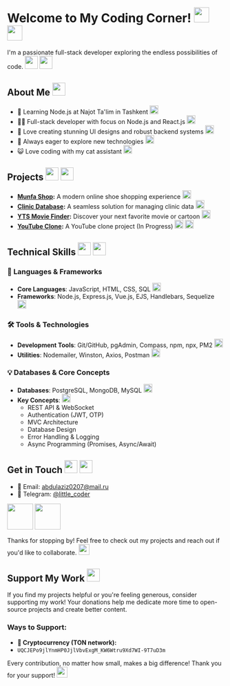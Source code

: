 # Welcome to My Coding Corner! <img src="https://media.giphy.com/media/v1.Y2lkPTc5MGI3NjExcDEyZWR1MmN0NmFtZnBqbWxvNmVyOGJxbWxwdnJyZmxlcmJyNXd6eiZlcD12MV9pbnRlcm5hbF9naWZfYnlfaWQmY3Q9cw/3oKIPnAiaMCws8nOsE/giphy.gif" width="35"> <img src="https://media.giphy.com/media/v1.Y2lkPTc5MGI3NjExcDEyZWR1MmN0NmFtZnBqbWxvNmVyOGJxbWxwdnJyZmxlcmJyNXd6eiZlcD12MV9pbnRlcm5hbF9naWZfYnlfaWQmY3Q9cw/JIX9t2j0ZTN9S/giphy.gif" width="35">

I'm a passionate full-stack developer exploring the endless possibilities of code. <img src="https://media.giphy.com/media/WUlplcMpOCEmTGBtBW/giphy.gif" width="30"> <img src="https://media.giphy.com/media/v1.Y2lkPTc5MGI3NjExcDEyZWR1MmN0NmFtZnBqbWxvNmVyOGJxbWxwdnJyZmxlcmJyNXd6eiZlcD12MV9pbnRlcm5hbF9naWZfYnlfaWQmY3Q9cw/GeimqsH0TLDt4tScGw/giphy.gif" width="30">

## About Me <img src="https://media.giphy.com/media/v1.Y2lkPTc5MGI3NjExcDEyZWR1MmN0NmFtZnBqbWxvNmVyOGJxbWxwdnJyZmxlcmJyNXd6eiZlcD12MV9pbnRlcm5hbF9naWZfYnlfaWQmY3Q9cw/VgCDAzcKvsR6OM0uWg/giphy.gif" width="30">

- 🌱 Learning Node.js at Najot Ta'lim in Tashkent <img src="https://media.giphy.com/media/v1.Y2lkPTc5MGI3NjExcDEyZWR1MmN0NmFtZnBqbWxvNmVyOGJxbWxwdnJyZmxlcmJyNXd6eiZlcD12MV9pbnRlcm5hbF9naWZfYnlfaWQmY3Q9cw/ln7z2eWriiQAllfVcn/giphy.gif" width="20">
- 👨‍💻 Full-stack developer with focus on Node.js and React.js <img src="https://media.giphy.com/media/v1.Y2lkPTc5MGI3NjExcDEyZWR1MmN0NmFtZnBqbWxvNmVyOGJxbWxwdnJyZmxlcmJyNXd6eiZlcD12MV9pbnRlcm5hbF9naWZfYnlfaWQmY3Q9cw/eNAsjO55tPbgaor7ma/giphy.gif" width="20">
- 🐍 Love creating stunning UI designs and robust backend systems <img src="https://media.giphy.com/media/v1.Y2lkPTc5MGI3NjExcDEyZWR1MmN0NmFtZnBqbWxvNmVyOGJxbWxwdnJyZmxlcmJyNXd6eiZlcD12MV9pbnRlcm5hbF9naWZfYnlfaWQmY3Q9cw/fsEaZldNC8A1PJ3mwp/giphy.gif" width="20">
- 🚀 Always eager to explore new technologies <img src="https://media.giphy.com/media/v1.Y2lkPTc5MGI3NjExcDEyZWR1MmN0NmFtZnBqbWxvNmVyOGJxbWxwdnJyZmxlcmJyNXd6eiZlcD12MV9pbnRlcm5hbF9naWZfYnlfaWQmY3Q9cw/juua9i2c2fA0AIp2iq/giphy.gif" width="20">
- 😺 Love coding with my cat assistant <img src="https://media.giphy.com/media/v1.Y2lkPTc5MGI3NjExcDEyZWR1MmN0NmFtZnBqbWxvNmVyOGJxbWxwdnJyZmxlcmJyNXd6eiZlcD12MV9pbnRlcm5hbF9naWZfYnlfaWQmY3Q9cw/H1dxi6xdh4NGQCZSvz/giphy.gif" width="20">

## Projects <img src="https://media.giphy.com/media/v1.Y2lkPTc5MGI3NjExcDEyZWR1MmN0NmFtZnBqbWxvNmVyOGJxbWxwdnJyZmxlcmJyNXd6eiZlcD12MV9pbnRlcm5hbF9naWZfYnlfaWQmY3Q9cw/du3J3cXyzhj75IOgvA/giphy.gif" width="30"> <img src="https://media.giphy.com/media/v1.Y2lkPTc5MGI3NjExcDEyZWR1MmN0NmFtZnBqbWxvNmVyOGJxbWxwdnJyZmxlcmJyNXd6eiZlcD12MV9pbnRlcm5hbF9naWZfYnlfaWQmY3Q9cw/LEe5yo2E9Fi3FmuEPK/giphy.gif" width="30">

- **[Munfa Shop](https://munfa.uz):** A modern online shoe shopping experience <img src="https://media.giphy.com/media/v1.Y2lkPTc5MGI3NjExcDEyZWR1MmN0NmFtZnBqbWxvNmVyOGJxbWxwdnJyZmxlcmJyNXd6eiZlcD12MV9pbnRlcm5hbF9naWZfYnlfaWQmY3Q9cw/3oEjHWpiVIOGXT5l9m/giphy.gif" width="20">
- **[Clinic Database](https://dafna.netlify.app/):** A seamless solution for managing clinic data <img src="https://media.giphy.com/media/v1.Y2lkPTc5MGI3NjExcDEyZWR1MmN0NmFtZnBqbWxvNmVyOGJxbWxwdnJyZmxlcmJyNXd6eiZlcD12MV9pbnRlcm5hbF9naWZfYnlfaWQmY3Q9cw/YnkMcHgNIMW4Yfmjxr/giphy.gif" width="20">
- **[YTS Movie Finder](https://ytsmoviefinder.netlify.app/):** Discover your next favorite movie or cartoon <img src="https://media.giphy.com/media/v1.Y2lkPTc5MGI3NjExcDEyZWR1MmN0NmFtZnBqbWxvNmVyOGJxbWxwdnJyZmxlcmJyNXd6eiZlcD12MV9pbnRlcm5hbF9naWZfYnlfaWQmY3Q9cw/UQsHPXWF2bhnwO7m0S/giphy.gif" width="20">
- **[YouTube Clone](https://yutubclon.netlify.app/):** A YouTube clone project (In Progress) <img src="https://media.giphy.com/media/v1.Y2lkPTc5MGI3NjExcDEyZWR1MmN0NmFtZnBqbWxvNmVyOGJxbWxwdnJyZmxlcmJyNXd6eiZlcD12MV9pbnRlcm5hbF9naWZfYnlfaWQmY3Q9cw/lRLzrbhmh5pFf4jOga/giphy.gif" width="20"> <img src="https://media.giphy.com/media/v1.Y2lkPTc5MGI3NjExcDEyZWR1MmN0NmFtZnBqbWxvNmVyOGJxbWxwdnJyZmxlcmJyNXd6eiZlcD12MV9pbnRlcm5hbF9naWZfYnlfaWQmY3Q9cw/ZCN6F3FAkwsyj9n4fE/giphy.gif" width="20">

## Technical Skills <img src="https://media.giphy.com/media/v1.Y2lkPTc5MGI3NjExcDEyZWR1MmN0NmFtZnBqbWxvNmVyOGJxbWxwdnJyZmxlcmJyNXd6eiZlcD12MV9pbnRlcm5hbF9naWZfYnlfaWQmY3Q9cw/jSKBmKkvo2dPQQtsR1/giphy.gif" width="30"> <img src="https://media.giphy.com/media/v1.Y2lkPTc5MGI3NjExcDEyZWR1MmN0NmFtZnBqbWxvNmVyOGJxbWxwdnJyZmxlcmJyNXd6eiZlcD12MV9pbnRlcm5hbF9naWZfYnlfaWQmY3Q9cw/Dh5q0sShxgp13DwrvG/giphy.gif" width="30">

### 🎯 Languages & Frameworks

- **Core Languages**: JavaScript, HTML, CSS, SQL <img src="https://media.giphy.com/media/v1.Y2lkPTc5MGI3NjExcDEyZWR1MmN0NmFtZnBqbWxvNmVyOGJxbWxwdnJyZmxlcmJyNXd6eiZlcD12MV9pbnRlcm5hbF9naWZfYnlfaWQmY3Q9cw/KzJkzjggfGN5Py6nkT/giphy.gif" width="20">
- **Frameworks**: Node.js, Express.js, Vue.js, EJS, Handlebars, Sequelize <img src="https://media.giphy.com/media/v1.Y2lkPTc5MGI3NjExcDEyZWR1MmN0NmFtZnBqbWxvNmVyOGJxbWxwdnJyZmxlcmJyNXd6eiZlcD12MV9pbnRlcm5hbF9naWZfYnlfaWQmY3Q9cw/kdFc8fJCQWBxlxQhXu/giphy.gif" width="20">

### 🛠️ Tools & Technologies

- **Development Tools**: Git/GitHub, pgAdmin, Compass, npm, npx, PM2 <img src="https://media.giphy.com/media/v1.Y2lkPTc5MGI3NjExcDEyZWR1MmN0NmFtZnBqbWxvNmVyOGJxbWxwdnJyZmxlcmJyNXd6eiZlcD12MV9pbnRlcm5hbF9naWZfYnlfaWQmY3Q9cw/IdyAQJVN2kVPNUrojM/giphy.gif" width="20">
- **Utilities**: Nodemailer, Winston, Axios, Postman <img src="https://media.giphy.com/media/v1.Y2lkPTc5MGI3NjExcDEyZWR1MmN0NmFtZnBqbWxvNmVyOGJxbWxwdnJyZmxlcmJyNXd6eiZlcD12MV9pbnRlcm5hbF9naWZfYnlfaWQmY3Q9cw/Y4ak9Ki2GZCbJxAnJD/giphy.gif" width="20">

### 💡 Databases & Core Concepts

- **Databases**: PostgreSQL, MongoDB, MySQL <img src="https://media.giphy.com/media/v1.Y2lkPTc5MGI3NjExcDEyZWR1MmN0NmFtZnBqbWxvNmVyOGJxbWxwdnJyZmxlcmJyNXd6eiZlcD12MV9pbnRlcm5hbF9naWZfYnlfaWQmY3Q9cw/EK5nB6wQKKN86j7GWx/giphy.gif" width="20">
- **Key Concepts**: <img src="https://media.giphy.com/media/v1.Y2lkPTc5MGI3NjExcDEyZWR1MmN0NmFtZnBqbWxvNmVyOGJxbWxwdnJyZmxlcmJyNXd6eiZlcD12MV9pbnRlcm5hbF9naWZfYnlfaWQmY3Q9cw/hUEnpmgX9LWnrVj6Yk/giphy.gif" width="20">
  - REST API & WebSocket
  - Authentication (JWT, OTP)
  - MVC Architecture
  - Database Design
  - Error Handling & Logging
  - Async Programming (Promises, Async/Await)

## Get in Touch <img src="https://media.giphy.com/media/v1.Y2lkPTc5MGI3NjExcDEyZWR1MmN0NmFtZnBqbWxvNmVyOGJxbWxwdnJyZmxlcmJyNXd6eiZlcD12MV9pbnRlcm5hbF9naWZfYnlfaWQmY3Q9cw/QssGEmpkyEOhBCb7e1/giphy.gif" width="30"> <img src="https://media.giphy.com/media/v1.Y2lkPTc5MGI3NjExcDEyZWR1MmN0NmFtZnBqbWxvNmVyOGJxbWxwdnJyZmxlcmJyNXd6eiZlcD12MV9pbnRlcm5hbF9naWZfYnlfaWQmY3Q9cw/ZcdZ7ldgeIhfesqA6E/giphy.gif" width="30">

- 📧 Email: abdulaziz0207@mail.ru
- 💼 Telegram: [@little_coder](https://little_coder.t.me)

<img src="https://media.giphy.com/media/v1.Y2lkPTc5MGI3NjExcDEyZWR1MmN0NmFtZnBqbWxvNmVyOGJxbWxwdnJyZmxlcmJyNXd6eiZlcD12MV9pbnRlcm5hbF9naWZfYnlfaWQmY3Q9cw/LnQjpWaON8nhr21vNW/giphy.gif" width="60"> <img src="https://media.giphy.com/media/v1.Y2lkPTc5MGI3NjExcDEyZWR1MmN0NmFtZnBqbWxvNmVyOGJxbWxwdnJyZmxlcmJyNXd6eiZlcD12MV9pbnRlcm5hbF9naWZfYnlfaWQmY3Q9cw/UVZ1M8bVwmaXVWe0Qb/giphy.gif" width="60">

Thanks for stopping by! Feel free to check out my projects and reach out if you'd like to collaborate. <img src="https://media.giphy.com/media/v1.Y2lkPTc5MGI3NjExcDEyZWR1MmN0NmFtZnBqbWxvNmVyOGJxbWxwdnJyZmxlcmJyNXd6eiZlcD12MV9pbnRlcm5hbF9naWZfYnlfaWQmY3Q9cw/MCookNQ3HCqiastAuI/giphy.gif" width="25">

## Support My Work <img src="https://media.giphy.com/media/v1.Y2lkPTc5MGI3NjExcDEyZWR1MmN0NmFtZnBqbWxvNmVyOGJxbWxwdnJyZmxlcmJyNXd6eiZlcD12MV9pbnRlcm5hbF9naWZfYnlfaWQmY3Q9cw/LmgHHxtKgDsYrVsEOw/giphy.gif" width="30">

If you find my projects helpful or you're feeling generous, consider supporting my work! Your donations help me dedicate more time to open-source projects and create better content.

### Ways to Support:
- **💎 Cryptocurrency (TON network):**
- `UQCJEPo9jlYnmHP0JjlVbvExgM_KW6Wtru9Xd7WI-9T7uD3m`

Every contribution, no matter how small, makes a big difference! Thank you for your support! <img src="https://media.giphy.com/media/v1.Y2lkPTc5MGI3NjExcDEyZWR1MmN0NmFtZnBqbWxvNmVyOGJxbWxwdnJyZmxlcmJyNXd6eiZlcD12MV9pbnRlcm5hbF9naWZfYnlfaWQmY3Q9cw/ZfK4cXKJTTay1Ava29/giphy.gif" width="25">
